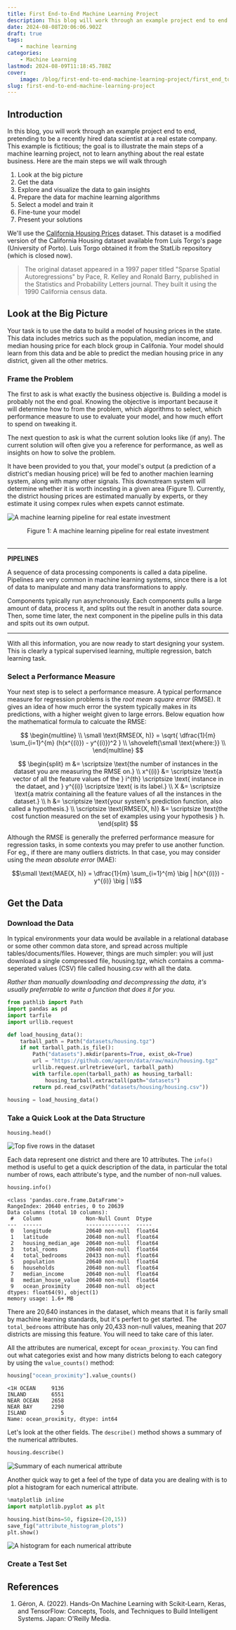 ```yaml
---
title: First End-to-End Machine Learning Project
description: This blog will work through an example project end to end to illustrate the main steps of a machine learning project.
date: 2024-08-08T20:06:06.902Z
draft: true
tags:
    - machine learning
categories:
    - Machine Learning
lastmod: 2024-08-09T11:18:45.788Z
cover:
    image: /blog/first-end-to-end-machine-learning-project/first_end_to_end_machine_learning_project.jpg
slug: first-end-to-end-machine-learning-project
---
```


## Introduction
In this blog, you will work through an example project end to end, pretending to be a recently hired data scientist at a real estate company. This example is fictitious; the goal is to illustrate the main steps of a machine learning project, not to learn anything about the real estate business. Here are the main steps we will walk through
1. Look at the big picture
2. Get the data
3. Explore and visualize the data to gain insights
4. Prepare the data for machine learning algorithms
5. Select a model and train it
6. Fine-tune your model
7. Present your solutions

We'll use the [California Housing Prices](https://github.com/ageron/handson-ml/tree/master/datasets/housing) dataset. This dataset is a modified version of the California Housing dataset available from Luís Torgo's page (University of Porto). Luís Torgo obtained it from the StatLib repository (which is closed now).

> The original dataset appeared in a 1997 paper titled "Sparse Spatial Autoregressions" by Pace, R. Kelley and Ronald Barry, published in the Statistics and Probability Letters journal. They built it using the 1990 California census data.

## Look at the Big Picture
Your task is to use the data to build a model of housing prices in the state. This data includes metrics such as the population, median income, and median housing price for each block group in Califonia. Your model should learn from this data and be able to predict the median housing price in any district, given all the other metrics.

### Frame the Problem
The first to ask is what exactly the business objective is. Building a model is probably not the end goal. Knowing the objective is important because it will determine how to from the problem, which algorithms to select, which performance measure to use to evaluate your model, and how much effort to spend on tweaking it.

The next question to ask is what the current solution looks like (if any). The current solution will often give you a reference for performance, as well as insights on how to solve the problem. 


It have been provided to you that, your model's output (a prediction of a district's median housing price) will be fed to another machien learning system, along with many other signals. This downstream system will determine whether it is worth incesting in a given area (Figure 1). Currently, the district housing prices are estimated manually by experts, or they estimate it using compex rules when expets cannot estimate.

![A machine learning pipeline for real estate investment](/blog/first-end-to-end-machine-learning-project/machine_learning_pipeline.png)
<figcaption align="center"> Figure 1: A machine learning pipeline for real estate investment</figcaption>

<br />

***
**PIPELINES**

A sequence of data processing components is called a data pipeline. Pipelines are very common in machine learning systems, since there is a lot of data to manipulate and many data transformations to apply. 

Components typically run asynchronously. Each components pulls a large amount of data, process it, and splits out the result in another data source. Then, some time later, the next component in the pipeline pulls in this data and spits out its own output.
***

With all this information, you are now ready to start designing your system. This is clearly a typical supervised learning, multiple regression, batch learning task. 

### Select a Performance Measure
Your next step is to select a performance measure. A typical performance measure for regression problems is the *root mean square error* (RMSE). It gives an idea of how much error the system typically makes in its predictions, with a higher weight given to large errors. Below equation how the mathematical formula to calcuate the RMSE:

$$
\begin{multline} \\
\small \text{RMSE(X, h)} = \sqrt{ \dfrac{1}{m} \sum_{i=1}^{m} (h(x^{(i)}) - y^{(i)})^2 } \\
\shoveleft{\small \text{where:}} \\
\end{multline}
$$

$$
\begin{split}
m &= \scriptsize \text{the number of instances in the dataset you are measuring the RMSE on.} \\
x^{(i)} &= \scriptsize \text{a vector of all the feature values of the } i^{th} \scriptsize \text{ instance in the dataet, and } y^{(i)} \scriptsize \text{ is its label.} \\
X &= \scriptsize \text{a matrix containing all the feature values of all the instances in the dataset.} \\
h &= \scriptsize \text{your system's prediction function, also called a hypothesis.} \\
\scriptsize \text{RMSE(X, h)} &= \scriptsize \text{the cost function measured on the set of examples using your hypothesis } h.
\end{split}
$$

Although the RMSE is generally the preferred performance measure for regression tasks, in some contexts you may prefer to use another function. For eg., if there are many outliers districts. In that case, you may consider using the *mean absolute error* (MAE):

$$\small \text{MAE(X, h)} = \dfrac{1}{m} \sum_{i=1}^{m} \big | h(x^{(i)}) - y^{(i)} \big | \\$$


## Get the Data

### Download the Data
In typical environments your data would be available in a relational database or some other common data store, and spread across multiple tables/documents/files. However, things are much simpler: you will just download a single compressed file, housing.tgz, which contains a comma-seperated values (CSV) file called housing.csv with all the data.

*Rather than manually downloading and decompressing the data, it's usually preferrable to write a function that does it for you.*

```python
from pathlib import Path
import pandas as pd
import tarfile
import urllib.request

def load_housing_data():
    tarball_path = Path("datasets/housing.tgz")
    if not tarball_path.is_file():
        Path("datasets").mkdir(parents=True, exist_ok=True)
        url = "https://github.com/ageron/data/raw/main/housing.tgz"
        urllib.request.urlretrieve(url, tarball_path)
        with tarfile.open(tarball_path) as housing_tarball:
            housing_tarball.extractall(path="datasets")
        return pd.read_csv(Path("datasets/housing/housing.csv"))
    
housing = load_housing_data()
```

### Take a Quick Look at the Data Structure
```python
housing.head()
```
![Top five rows in the dataset](/blog/first-end-to-end-machine-learning-project/pd_data_head.png)

Each data represent one district and there are 10 attributes. The `info()` method is useful to get a quick description of the data, in particular the total number of rows, each attribute's type, and the number of non-null values.

```python
housing.info()
```
```output
<class 'pandas.core.frame.DataFrame'>
RangeIndex: 20640 entries, 0 to 20639
Data columns (total 10 columns):
 #   Column              Non-Null Count  Dtype  
---  ------              --------------  -----  
 0   longitude           20640 non-null  float64
 1   latitude            20640 non-null  float64
 2   housing_median_age  20640 non-null  float64
 3   total_rooms         20640 non-null  float64
 4   total_bedrooms      20433 non-null  float64
 5   population          20640 non-null  float64
 6   households          20640 non-null  float64
 7   median_income       20640 non-null  float64
 8   median_house_value  20640 non-null  float64
 9   ocean_proximity     20640 non-null  object 
dtypes: float64(9), object(1)
memory usage: 1.6+ MB
```

There are 20,640 instances in the dataset, which means that it is farily small by machine learning standards, but it's perfert to get started. The `total_bedrooms` attribute has only 20,433 non-null values, meaning that 207 districts are missing this feature. You will need to take care of this later.

All the attributes are numerical, except for `ocean_proximity`. You can find out what categories exist and how many districts belong to each category by using the `value_counts()` method:

```python
housing["ocean_proximity"].value_counts()
```
```output
<1H OCEAN     9136
INLAND        6551
NEAR OCEAN    2658
NEAR BAY      2290
ISLAND           5
Name: ocean_proximity, dtype: int64
```

Let's look at the other fields. The `describe()` method shows a summary of the numerical attributes.

```python
housing.describe()
```
![Summary of each numerical attribute](/blog/first-end-to-end-machine-learning-project/pd_data_describe.png)

Another quick way to get a feel of the type of data you are dealing with is to plot a histogram for each numerical attribute.

```python
%matplotlib inline
import matplotlib.pyplot as plt

housing.hist(bins=50, figsize=(20,15))
save_fig("attribute_histogram_plots")
plt.show()
```
![A histogram for each numerical attribute](/blog/first-end-to-end-machine-learning-project/pd_data_hist.png)

### Create a Test Set



## References
1. Géron, A. (2022). Hands-On Machine Learning with Scikit-Learn, Keras, and TensorFlow: Concepts, Tools, and Techniques to Build Intelligent Systems. Japan: O'Reilly Media.

